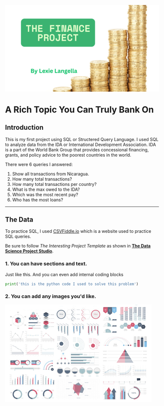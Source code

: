 <img src="images/The Finance Project.png?raw=true"/>

# A Rich Topic You Can Truly Bank On

## Introduction
This is my first project using SQL or Structered Query Language. I used SQL to analyze data from the IDA or International Development Association. IDA is a part of the World Bank Group that provides concessional financing, grants, and policy advice to the poorest countries in the world. 

There were 6 queries I answered:
  1. Show all transactions from Nicaragua.
  2. How many total transactions?
  3. How many total transactions per country?
  4. What is the max owed to the IDA?
  5. Which was the most recent pay?
  6. Who has the most loans?

---

## The Data
To practice SQL, I used <a href="CSVFiddle.io">CSVFiddle.io</a> which is a website used to practice SQL queries. 

Be sure to follow *The Interesting Project Template* as shown in [**The Data Science Project Studio**](https://www.datacareerjumpstart.com/products/the-data-science-project-studio/categories/2150357707/posts/2158441592). 

### 1. You can have sections and text.

Just like this. And you can even add internal coding blocks

```python
print('this is the python code I used to solve this problem')
```

### 2. You can add any images you'd like. 

<img src="images/dummy_thumbnail.jpg?raw=true"/>



